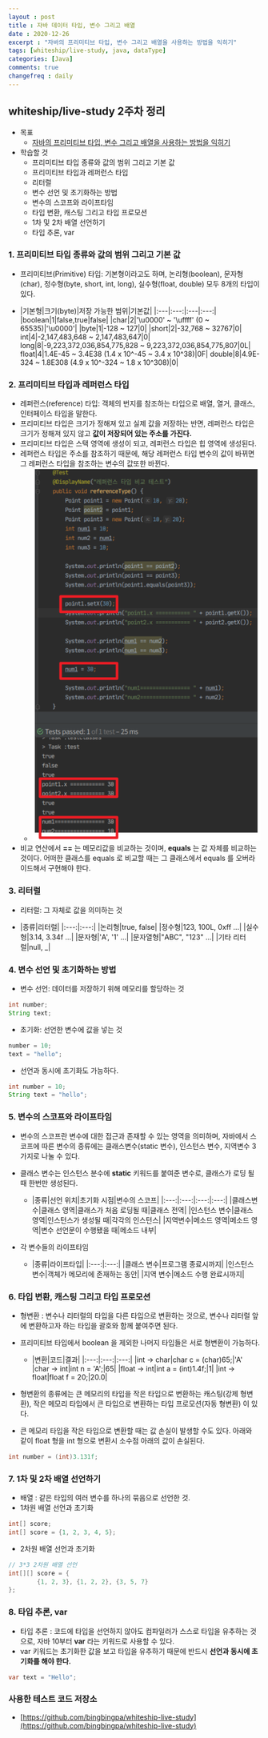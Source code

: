 ```yaml
---
layout : post
title : 자바 데이터 타입, 변수 그리고 배열
date : 2020-12-26
excerpt : "자바의 프리미티브 타입, 변수 그리고 배열을 사용하는 방법을 익히기"
tags: [whiteship/live-study, java, dataType]
categories: [Java]
comments: true
changefreq : daily
---
```


## whiteship/live-study 2주차 정리
- 목표
    - [자바의 프리미티브 타입, 변수 그리고 배열을 사용하는 방법을 익히기](https://github.com/whiteship/live-study/issues/2)
- 학습할 것
    - 프리미티브 타입 종류와 값의 범위 그리고 기본 값
    - 프리미티브 타입과 레퍼런스 타입
    - 리터럴
    - 변수 선언 및 초기화하는 방법
    - 변수의 스코프와 라이프타임
    - 타입 변환, 캐스팅 그리고 타입 프로모션
    - 1차 및 2차 배열 선언하기
    - 타입 추론, var
    
### 1. 프리미티브 타입 종류와 값의 범위 그리고 기본 값
- 프리미티브(Primitive) 타입: 기본형이라고도 하며, 논리형(boolean), 문자형(char), 정수형(byte, short, int, long), 실수형(float, double) 모두 8개의 타입이 있다.

- |기본형|크기(byte)|저장 가능한 범위|기본값|
|:---|:---:|:---|:---:|
|boolean|1|false,true|false|
|char|2|'\u0000' ~ '\uffff' (0 ~ 65535)|'\u0000'|
|byte|1|-128 ~ 127|0|
|short|2|-32,768 ~ 32767|0|
int|4|-2,147,483,648 ~ 2,147,483,647|0|
long|8|-9,223,372,036,854,775,828 ~ 9,223,372,036,854,775,807|0L|
float|4|1.4E-45 ~ 3.4E38 (1.4 x 10^-45 ~ 3.4 x 10^38)|0F|
double|8|4.9E-324 ~ 1.8E308 (4.9 x 10^-324 ~ 1.8 x 10^308)|0|

### 2. 프리미티브 타입과 레퍼런스 타입
- 레퍼런스(reference) 타입: 객체의 번지를 참조하는 타입으로 배열, 열거, 클래스, 인터페이스 타입을 말한다.  
- 프리미티브 타입은 크기가 정해져 있고 실제 값을 저장하는 반면, 레퍼런스 타입은 크기가 정해져 있지 않고 **값이 저장되어 있는 주소를 가진다.**
- 프리미티브 타입은 스택 영역에 생성이 되고, 레퍼런스 타입은 힙 영역에 생성된다.
- 레퍼런스 타입은 주소를 참조하기 때문에, 해당 레퍼런스 타입 변수의 값이 바뀌면 그 레퍼런스 타입을 참조하는 변수의 값또한 바뀐다.
    - <img src="/static/img/whiteship-live-study-week2/reference-type.png" alt="=reference-type"> 
- 비교 연산에서 **==** 는 메모리값을 비교하는 것이며, **equals** 는 값 자체를 비교하는 것이다. 어떠한 클래스를 equals 로 비교할 때는 그 클래스에서 equals 를 오버라이드해서 구현해야 한다. 
    
### 3. 리터럴
- 리터럴: 그 자체로 값을 의미하는 것

- |종류|리터럴|
|:---:|:---:|
|논리형|true, false|
|정수형|123, 100L, 0xff ...|
|실수형|3.14, 3.34f ...|
|문자형|'A', '1' ...|
|문자열형|"ABC", "123" ...|
|기타 리터럴|null, _|

### 4. 변수 선언 및 초기화하는 방법
- 변수 선언: 데이터를 저장하기 위해 메모리를 할당하는 것
~~~ java
int number;
String text;
~~~
- 초기화: 선언한 변수에 값을 넣는 것 
~~~ java
number = 10;
text = "hello";
~~~
- 선언과 동시에 초기화도 가능하다.
~~~ java
int number = 10;
String text = "hello";
~~~

### 5. 변수의 스코프와 라이프타임
- 변수의 스코프란 변수에 대한 접근과 존재할 수 있는 영역을 의미하며, 자바에서 스코프에 따른 변수의 종류에는 클래스변수(static 변수), 인스턴스 변수, 지역변수 3가지로 나눌 수 있다.
- 클래스 변수는 인스턴스 분수에 **static** 키워드를 붙여준 변수로, 클래스가 로딩 될 때 한번만 생성된다. 

    - |종류|선언 위치|초기화 시점|변수의 스코프|
    |:---:|:---:|:---:|:---:|
    |클래스변수|클래스 영역|클래스가 처음 로딩될 때|클래스 전역|
    |인스턴스 변수|클래스 영역|인스턴스가 생성될 때|각각의 인스턴스|
    |지역변수|메소드 영역|메소드 영역|변수 선언문이 수행됐을 때|메소드 내부|

- 각 변수들의 라이프타임 

    - |종류|라이프타입|
    |:---:|:---:|
    |클래스 변수|프로그램 종료시까지|
    |인스턴스 변수|객체가 메모리에 존재하는 동안|
    |지역 변수|메소드 수행 완료시까지|

### 6. 타입 변환, 캐스팅 그리고 타입 프로모션
- 형변환 : 변수나 리터럴의 타입을 다른 타입으로 변환하는 것으로, 변수나 리터럴 앞에 변환하고자 하는 타입을 괄호와 함께 붙여주면 된다.
- 프리미티브 타입에서 boolean 을 제외한 나머지 타입들은 서로 형변환이 가능하다.
        
    - |변환|코드|결과|
    |:---:|:---:|:---:|
    |int -> char|char c = (char)65;|'A'
    |char -> int|int n = 'A';|65|
    |float -> int|int a = (int)1.4f;|1|
    |int -> float|float f = 20;|20.0|
- 형변환의 종류에는 큰 메모리의 타입을 작은 타입으로 변환하는 캐스팅(강제 형변환), 작은 메모리 타입에서 큰 타입으로 변환하는 타입 프로모션(자동 형변환) 이 있다.
- 큰 메모리 타입을 작은 타입으로 변환할 때는 값 손실이 발생할 수도 있다. 아래와 같이 float 형을 int 형으로 변환시 소수점 아래의 값이 손실된다.
~~~ java
int number = (int)3.131f; 
~~~
    
### 7. 1차 및 2차 배열 선언하기
- 배열 : 같은 타입의 여러 변수를 하나의 묶음으로 선언한 것. 
- 1차원 배열 선언과 초기화 
~~~ java
int[] score;
int[] score = {1, 2, 3, 4, 5}; 
~~~
- 2차원 배열 선언과 초기화 
~~~ java
// 3*3 2차원 배열 선언
int[][] score = {
        {1, 2, 3}, {1, 2, 2}, {3, 5, 7}
};
~~~
      
### 8. 타입 추론, var
- 타입 추론 : 코드에 타입을 선언하지 않아도 컴파일러가 스스로 타입을 유추하는 것으로, 자바 10부터 **var** 라는 키워드로 사용할 수 있다.
- var 키워드는 초기화한 값을 보고 타입을 유추하기 때문에 반드시 **선언과 동시에 초기화를 해야 한다.**
~~~ java
var text = "Hello";
~~~

### 사용한 테스트 코드 저장소
- [https://github.com/bingbingpa/whiteship-live-study](https://github.com/bingbingpa/whiteship-live-study)
